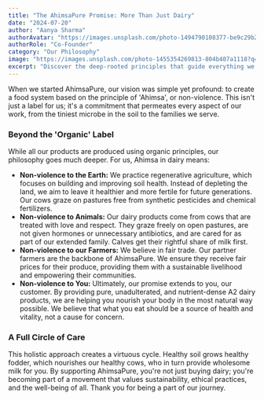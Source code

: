 ```yaml
---
title: "The AhimsaPure Promise: More Than Just Dairy"
date: "2024-07-20"
author: "Aanya Sharma"
authorAvatar: "https://images.unsplash.com/photo-1494790108377-be9c29b29330?q=80&w=1974&auto=format&fit=crop"
authorRole: "Co-Founder"
category: "Our Philosophy"
image: "https://images.unsplash.com/photo-1455354269813-804b407a1118?q=80&w=2070&auto=format&fit=crop"
excerpt: "Discover the deep-rooted principles that guide everything we do, from our happy cows to your healthy family."
---
```


When we started AhimsaPure, our vision was simple yet profound: to create a food system based on the principle of 'Ahimsa', or non-violence. This isn't just a label for us; it's a commitment that permeates every aspect of our work, from the tiniest microbe in the soil to the families we serve.

### Beyond the 'Organic' Label

While all our products are produced using organic principles, our philosophy goes much deeper. For us, Ahimsa in dairy means:

*   **Non-violence to the Earth:** We practice regenerative agriculture, which focuses on building and improving soil health. Instead of depleting the land, we aim to leave it healthier and more fertile for future generations. Our cows graze on pastures free from synthetic pesticides and chemical fertilizers.
*   **Non-violence to Animals:** Our dairy products come from cows that are treated with love and respect. They graze freely on open pastures, are not given hormones or unnecessary antibiotics, and are cared for as part of our extended family. Calves get their rightful share of milk first.
*   **Non-violence to our Farmers:** We believe in fair trade. Our partner farmers are the backbone of AhimsaPure. We ensure they receive fair prices for their produce, providing them with a sustainable livelihood and empowering their communities.
*   **Non-violence to You:** Ultimately, our promise extends to you, our customer. By providing pure, unadulterated, and nutrient-dense A2 dairy products, we are helping you nourish your body in the most natural way possible. We believe that what you eat should be a source of health and vitality, not a cause for concern.

### A Full Circle of Care

This holistic approach creates a virtuous cycle. Healthy soil grows healthy fodder, which nourishes our healthy cows, who in turn provide wholesome milk for you. By supporting AhimsaPure, you're not just buying dairy; you're becoming part of a movement that values sustainability, ethical practices, and the well-being of all. Thank you for being a part of our journey.
